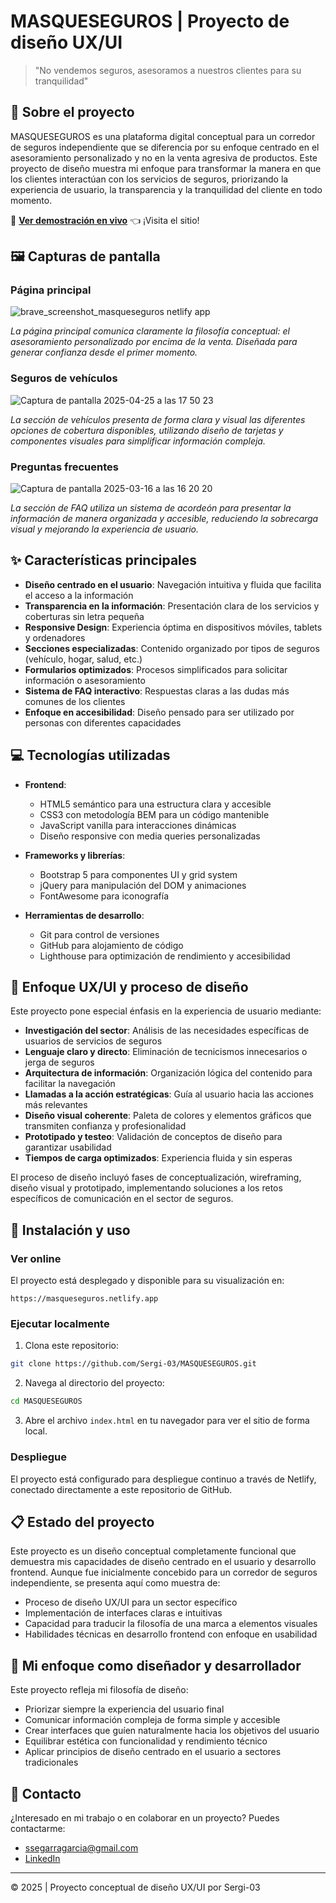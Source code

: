 # MASQUESEGUROS | Proyecto de diseño UX/UI

> "No vendemos seguros, asesoramos a nuestros clientes para su tranquilidad"

## 📌 Sobre el proyecto

MASQUESEGUROS es una plataforma digital conceptual para un corredor de seguros independiente que se diferencia por su enfoque centrado en el asesoramiento personalizado y no en la venta agresiva de productos. Este proyecto de diseño muestra mi enfoque para transformar la manera en que los clientes interactúan con los servicios de seguros, priorizando la experiencia de usuario, la transparencia y la tranquilidad del cliente en todo momento.

🔗 **[Ver demostración en vivo](https://masqueseguros.netlify.app)** 👈 ¡Visita el sitio!

## 🖼️ Capturas de pantalla

### Página principal
![brave_screenshot_masqueseguros netlify app](https://github.com/user-attachments/assets/1479be0a-9368-461f-ace9-6e21881e2836)



*La página principal comunica claramente la filosofía conceptual: el asesoramiento personalizado por encima de la venta. Diseñada para generar confianza desde el primer momento.*

### Seguros de vehículos
![Captura de pantalla 2025-04-25 a las 17 50 23](https://github.com/user-attachments/assets/e7ae924a-92a1-494e-95a5-4d04d2c3cab1)


*La sección de vehículos presenta de forma clara y visual las diferentes opciones de cobertura disponibles, utilizando diseño de tarjetas y componentes visuales para simplificar información compleja.*

### Preguntas frecuentes
![Captura de pantalla 2025-03-16 a las 16 20 20](https://github.com/user-attachments/assets/062aee32-7361-49c3-9653-e64772fa36ad)


*La sección de FAQ utiliza un sistema de acordeón para presentar la información de manera organizada y accesible, reduciendo la sobrecarga visual y mejorando la experiencia de usuario.*

## ✨ Características principales

- **Diseño centrado en el usuario**: Navegación intuitiva y fluida que facilita el acceso a la información
- **Transparencia en la información**: Presentación clara de los servicios y coberturas sin letra pequeña
- **Responsive Design**: Experiencia óptima en dispositivos móviles, tablets y ordenadores
- **Secciones especializadas**: Contenido organizado por tipos de seguros (vehículo, hogar, salud, etc.)
- **Formularios optimizados**: Procesos simplificados para solicitar información o asesoramiento
- **Sistema de FAQ interactivo**: Respuestas claras a las dudas más comunes de los clientes
- **Enfoque en accesibilidad**: Diseño pensado para ser utilizado por personas con diferentes capacidades

## 💻 Tecnologías utilizadas

- **Frontend**: 
  - HTML5 semántico para una estructura clara y accesible
  - CSS3 con metodología BEM para un código mantenible
  - JavaScript vanilla para interacciones dinámicas
  - Diseño responsive con media queries personalizadas

- **Frameworks y librerías**:
  - Bootstrap 5 para componentes UI y grid system
  - jQuery para manipulación del DOM y animaciones
  - FontAwesome para iconografía

- **Herramientas de desarrollo**:
  - Git para control de versiones
  - GitHub para alojamiento de código
  - Lighthouse para optimización de rendimiento y accesibilidad

## 📱 Enfoque UX/UI y proceso de diseño

Este proyecto pone especial énfasis en la experiencia de usuario mediante:

- **Investigación del sector**: Análisis de las necesidades específicas de usuarios de servicios de seguros
- **Lenguaje claro y directo**: Eliminación de tecnicismos innecesarios o jerga de seguros
- **Arquitectura de información**: Organización lógica del contenido para facilitar la navegación
- **Llamadas a la acción estratégicas**: Guía al usuario hacia las acciones más relevantes
- **Diseño visual coherente**: Paleta de colores y elementos gráficos que transmiten confianza y profesionalidad
- **Prototipado y testeo**: Validación de conceptos de diseño para garantizar usabilidad
- **Tiempos de carga optimizados**: Experiencia fluida y sin esperas

El proceso de diseño incluyó fases de conceptualización, wireframing, diseño visual y prototipado, implementando soluciones a los retos específicos de comunicación en el sector de seguros.


## 🚀 Instalación y uso

### Ver online

El proyecto está desplegado y disponible para su visualización en:
```
https://masqueseguros.netlify.app
```

### Ejecutar localmente

1. Clona este repositorio:
```bash
git clone https://github.com/Sergi-03/MASQUESEGUROS.git
```

2. Navega al directorio del proyecto:
```bash
cd MASQUESEGUROS
```

3. Abre el archivo `index.html` en tu navegador para ver el sitio de forma local.

### Despliegue

El proyecto está configurado para despliegue continuo a través de Netlify, conectado directamente a este repositorio de GitHub.

## 📋 Estado del proyecto

Este proyecto es un diseño conceptual completamente funcional que demuestra mis capacidades de diseño centrado en el usuario y desarrollo frontend. Aunque fue inicialmente concebido para un corredor de seguros independiente, se presenta aquí como muestra de:

- Proceso de diseño UX/UI para un sector específico
- Implementación de interfaces claras e intuitivas
- Capacidad para traducir la filosofía de una marca a elementos visuales
- Habilidades técnicas en desarrollo frontend con enfoque en usabilidad

## 🎨 Mi enfoque como diseñador y desarrollador

Este proyecto refleja mi filosofía de diseño:

- Priorizar siempre la experiencia del usuario final
- Comunicar información compleja de forma simple y accesible
- Crear interfaces que guíen naturalmente hacia los objetivos del usuario
- Equilibrar estética con funcionalidad y rendimiento técnico
- Aplicar principios de diseño centrado en el usuario a sectores tradicionales

## 👥 Contacto

¿Interesado en mi trabajo o en colaborar en un proyecto? Puedes contactarme:
- ssegarragarcia@gmail.com
- [LinkedIn](https://www.linkedin.com/in/sergi-segarra-garcía) 

---

© 2025 | Proyecto conceptual de diseño UX/UI por Sergi-03
